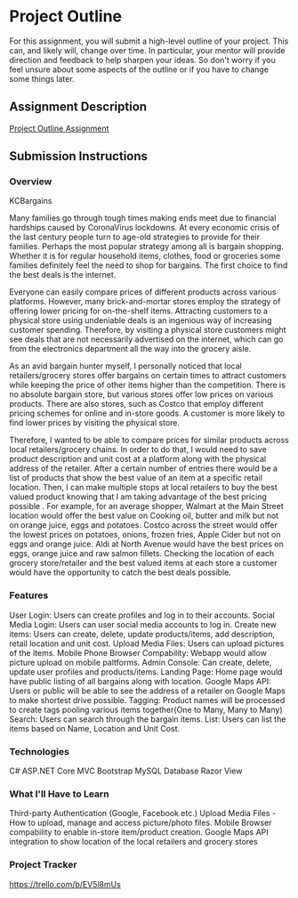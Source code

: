 # Project Outline
For this assignment, you will submit a high-level outline of your project. This can, and likely will, change over time. In particular, your mentor will provide direction and feedback to help sharpen your ideas. So don't worry if you feel unsure about some aspects of the outline or if you have to change some things later.

## Assignment Description
[Project Outline Assignment](https://education.launchcode.org/liftoff/modules/assignments/project-outline)

## Submission Instructions

### Overview
KCBargains

Many families go through tough times making ends meet due to financial hardships caused by CoronaVirus lockdowns. At every economic crisis of the last century people turn to age-old strategies to provide for their families. Perhaps the most popular strategy among all is bargain shopping. Whether it is for regular household items, clothes, food or groceries some families definitely feel the need to shop for bargains. The first choice to find the best deals is the internet. 

Everyone can easily compare prices of different products across various platforms. However, many brick-and-mortar stores employ the strategy of offering lower pricing for on-the-shelf items. Attracting customers to a physical store using undeniable deals is an ingenious way of increasing customer spending. Therefore, by visiting a physical store customers might see deals that are not necessarily advertised on the internet, which can go from the electronics department all the way into the grocery aisle. 

As an avid bargain hunter myself, I personally noticed that local retailers/grocery stores offer bargains on certain times to attract customers while keeping the price of other items higher than the competition. There is no absolute bargain store, but various stores offer low prices on various products. There are also stores, such as Costco that employ different pricing schemes for online and in-store goods. A customer is more likely to find lower prices by visiting the physical store. 

Therefore, I wanted to be able to compare prices for similar products across local retailers/grocery chains. In order to do that, I would need to save product description and unit cost at a platform along with the physical address of the retailer. After a certain number of entries there would be a list of products that show the best value of an item at a specific retail location. Then, I can make multiple stops at local retailers to buy the best valued product knowing that I am taking advantage of the best pricing possible . For example, for an average shopper,  Walmart at the Main Street location would offer the best value on Cooking oil, butter and milk but not on orange juice, eggs and potatoes. Costco across the street would offer the lowest prices on potatoes, onions, frozen fries, Apple Cider but not on eggs and orange juice. Aldi at North Avenue would have the best prices on eggs, orange juice and raw salmon fillets. Checking the location of each grocery store/retailer and the best valued items at each store a customer would have the opportunity to catch the best deals possible. 


### Features
User Login: Users can create profiles and log in to their accounts.
Social Media Login: Users can user social media accounts to log in.
Create new items: Users can create, delete, update products/items, add description, retail location and unit cost.
Upload Media Files: Users can upload pictures of the items.
Mobile Phone Browser Compability: Webapp would allow picture upload on mobile paltforms.
Admin Console: Can create, delete, update user profiles and products/items.
Landing Page: Home page would have public listing of all bargains along with location.
Google Maps API: Users or public will be able to see the address of a retailer on Google Maps to make shortest drive possible.
Tagging: Product names will be processed to create tags pooling various items together(One to Many, Many to Many)
Search: Users can search through the bargain items.
List: Users can list the items based on Name, Location and Unit Cost.

### Technologies
C#
ASP.NET Core
MVC 
Bootstrap
MySQL Database
Razor View

### What I'll Have to Learn
Third-party Authentication (Google, Facebook etc.)
Upload Media Files - How to upload, manage and access picture/photo files.
Mobile Browser compability to enable in-store item/product creation.
Google Maps API integration to show location of the local retailers and grocery stores

### Project Tracker
https://trello.com/b/EV5l8mUs
